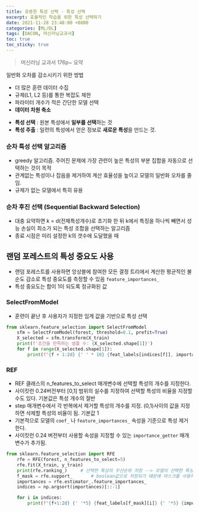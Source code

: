 ```yaml
---
title: 유용한 특성 선택 - 특성 선택
excerpt: 효율적인 학습을 위한 특성 선택하기
date: 2021-11-28 23:48:00 +0800
categories: [ML/DL]
tags: [DACON, 머신러닝교과서]
toc: true
toc_sticky: true
---
```

> 머신러닝 교과서 176p~ 요약

일반화 오차를 감소시키기 위한 방법
- 더 많은 훈련 데이터 수집 <br>
- 규제(L1, L2 등)를 통한 복잡도 제한 <br>
- 파라미터 개수가 적은 간단한 모델 선택 <br>
- **데이터 차원 축소**

* **특성 선택** : 원본 특성에서 **일부를 선택**하는 것<br>
* **특성 추출** : 일련의 특성에서 얻은 정보로 **새로운 특성**을 만드는 것.


### 순차 특성 선택 알고리즘
* greedy 알고리즘. 주어진 문제에 가장 관련이 높은 특성의 부분 집합을 자동으로 선택하는 것이 목적<br>
* 관계없는 특성이나 잡음을 제거하여 계산 효율성을 높이고 모델의 일반화 오차를 줄임.<br>
* 규제가 없는 모델에서 특히 유용<br>

### 순차 후진 선택 (Sequential Backward Selection)
* 대충 요약하면 k = d(전체특성개수)로 초기화 한 뒤 k에서 특징을 하나씩 빼면서 성능 손실이 최소가 되는 특성 조합을 선택하는 알고리즘<br>
* 종료 시점은 미리 설정한 k의 갯수에 도달했을 때<br>


## 랜덤 포레스트의 특성 중요도 사용
* 랜덤 포레스트를 사용하면 앙상블에 참여한 모든 결정 트리에서 계산한 평균적인 불순도 감소로 특성 중요도를 측정할 수 있음 `feature_importances_`<br>
* 특성 중요도는 합이 1이 되도록 정규화된 값<br>


### SelectFromModel
* 훈련이 끝난 후 사용자가 지정한 임계 값을 기반으로 특성 선택
```python
from sklearn.feature_selection import SelectFromModel
    sfm = SelectFromModel(forest, threshold=0.1, prefit=True)
    X_selected = sfm.transform(X_train)
    print(f'조건을 만족하는 샘플 수: {X_selected.shape[1]}')
    for f in range(X_selected.shape[1]):
        print(f"{f + 1:2d} {' ' * 10} {feat_labels[indices[f]], importances[indices[f]]}")
```

### REF
* REF 클래스의 n_features_to_select 매개변수에 선택할 특성의 개수를 지정한다.<br>
* 사이킷런 0.24버전부터 [0,1] 범위의 실수를 지정하여 선택할 특성의 비율을 지정할 수도 있다. 기본값은 특성 개수의 절반<br>
* step 매개변수에서 각 반복에서 제거할 특성의 개수를 지정. (0,1)사이의 값을 지정하면 삭제할 특성의 비율이 됨. 기본값 1<br>
* 기본적으로 모델의 `coef_` 나 `feature_importances_` 속성을 기준으로 특성 제거한다.<br>
* 사이킷런 0.24 버전부터 사용할 속성을 지정할 수 있는 `importance_getter` 매개변수가 추가됨.<br>
```python
from sklearn.feature_selection import RFE
    rfe = RFE(forest, n_features_to_select=5)
    rfe.fit(X_train, y_train)
    print(rfe.ranking_)     # 선택한 특성의 우선순위 저장 --> 모델이 선택한 특성은 1로 나타냄
    f_mask = rfe.support_		# boolean값으로 저장되기 떄문에 마스크를 사용하여 출력 [1]
    importances = rfe.estimator_.feature_importances_
    indices = np.argsort(importances)[::-1]

    for i in indices:
        print(f"{f+1:2d} {' '*5} {feat_labels[f_mask][i]} {' '*5} {importances[i]}")
```

